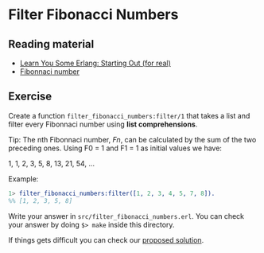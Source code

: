 # Filter Fibonacci Numbers

## Reading material

- [Learn You Some Erlang: Starting Out (for real)](http://learnyousomeerlang.com/starting-out-for-real)
- [Fibonnaci number](https://en.wikipedia.org/wiki/Fibonacci_number)

## Exercise

Create a function `filter_fibonacci_numbers:filter/1` that takes a list and filter every Fibonnaci number using **list comprehensions**.

Tip: The nth Fibonnaci number, *Fn*, can be calculated by the sum of the two preceding ones.
Using F0 = 1 and F1 = 1 as initial values we have:

1, 1, 2, 3, 5, 8, 13, 21, 54, ...

Example:
``` erlang
1> filter_fibonacci_numbers:filter([1, 2, 3, 4, 5, 7, 8]).
%% [1, 2, 3, 5, 8]
```

Write your answer in `src/filter_fibonacci_numbers.erl`. You can check your answer by doing `$> make` inside this directory.

If things gets difficult you can check our [proposed solution](solution/filter_fibonacci_numbers.erl).
